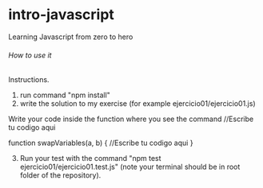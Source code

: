 # intro-javascript

Learning Javascript from zero to hero

<!-- releevant-bootcamp/intro-javascript -->

###### How to use it

Instructions.

1. run command "npm install"
2. write the solution to my exercise (for example ejercicio01/ejercicio01.js)

Write your code inside the function where you see the command //Escribe tu codigo aqui

function swapVariables(a, b) {
//Escribe tu codigo aqui
}

3. Run your test with the command "npm test ejercicio01/ejercicio01.test.js" (note your terminal should be in root folder of the repository).
